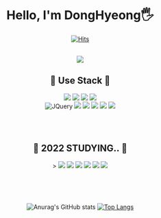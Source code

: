 <div align="center">

# Hello, I'm DongHyeong🖐

[![Hits](https://hits.seeyoufarm.com/api/count/incr/badge.svg?url=https%3A%2F%2Fgithub.com%2Fleedhhhhh&count_bg=%2379C83D&title_bg=%23555555&icon=&icon_color=%23E7E7E7&title=hits&edge_flat=false)](https://github.com/leedhhhhh)

<br />
<img src="https://user-images.githubusercontent.com/86703459/184604923-ebcd1318-4d72-4546-a4c1-e65ec57fe061.gif" />
<br />

## 🔧 Use Stack 🔧

<div>
<img src="https://img.shields.io/badge/HTML-E34F26?style=flat-square&logo=HTML5&logoColor=white"/>
<img src="https://img.shields.io/badge/CSS3-F68212?style=flat-square&logo=CSS3&logoColor=white"/>
<img src="https://img.shields.io/badge/JavaScript-F7DF1E?style=flat-square&logo=JavaScript&logoColor=white"/>
<img src="https://img.shields.io/badge/TypeScript-3178C6?style=flat-square&logo=TypeScript&logoColor=white"/><br />
<img alt="JQuery" src ="https://img.shields.io/badge/JQuery-0769AD.svg?&style=flat-square&logo=JQuery&logoColor=white"/>
<img src="https://img.shields.io/badge/Oracle-F80000?style=flat-square&logo=Oracle&logoColor=white"/>
<img src="https://img.shields.io/badge/React-61DAFB?style=flat-square&logo=React&logoColor=white"/>
<img src="https://img.shields.io/badge/Redux-764ABC?style=flat-square&logo=Redux&logoColor=white"/>
<img src="https://img.shields.io/badge/ReactHook-EC5990?style=flat-square&logo=React&logoColor=white"/>
<img src="https://img.shields.io/badge/GITHUB-181717?style=flat-square&logo=GITHUB&logoColor=white"/>
</div>

<br /><br />

## 🔧 2022 STUDYING.. 🔧

<div>>
<img src="https://img.shields.io/badge/JavaScript-F7DF1E?style=flat-square&logo=JavaScript&logoColor=white"/>
<img src="https://img.shields.io/badge/TypeScript-3178C6?style=flat-square&logo=TypeScript&logoColor=white"/>
<img src="https://img.shields.io/badge/NodeJs-339933?style=flat-square&logo=Node.js&logoColor=white"/>
<img src="https://img.shields.io/badge/React-61DAFB?style=flat-square&logo=React&logoColor=white"/>
<img src="https://img.shields.io/badge/Redux-764ABC?style=flat-square&logo=Redux&logoColor=white"/>
<img src="https://img.shields.io/badge/ReactHook-EC5990?style=flat-square&logo=React&logoColor=white"/>
</div>


<br /><br /><br />

![Anurag's GitHub stats](https://github-readme-stats.vercel.app/api?username=leedhhhhh&show_icons=true&theme=dracula)
[![Top Langs](https://github-readme-stats.vercel.app/api/top-langs/?username=leedhhhhh&layout=compact&theme=vision-friendly-dark)](https://github.com/leedhhhhh/github-readme-stats)

</div>
